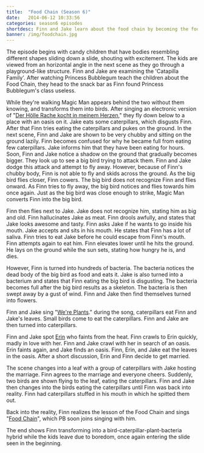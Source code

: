 ```yaml
---
title:  "Food Chain (Season 6)"
date:   2014-06-12 10:33:56
categories: season6 episodes
shortdesc: Finn and Jake learn about the food chain by becoming the food chain.
banner: /img/foodchain.jpg
---
```

The episode begins with candy children that have bodies resembling different shapes sliding down a slide, shouting with excitement. The kids are viewed from an horizontal angle in the next scene as they go through a playground-like structure.<!--more--> Finn and Jake are examining the 'Catapilla Family'. After watching Princess Bubblegum teach the children about the Food Chain, they head to the snack bar as Finn found Princess Bubblegum's class useless.

While they're walking Magic Man appears behind the two without them knowing, and transforms them into birds. After singing an electronic version of "[Der Hölle Rache kocht in meinem Herzen](http://adventuretime.wikia.com/wiki/Der_H%C3%B6lle_Rache_kocht_in_meinem_Herzen)," they fly down below to a place with an oasis on it. Jake eats some caterpillars, which disgusts Finn. After that Finn tries eating the caterpillars and pukes on the ground. In the next scene, Finn and Jake are shown to be very chubby and sitting on the ground lazily. Finn becomes confused for why he became full from eating few caterpillars. Jake informs him that they have been eating for hours. Soon, Finn and Jake notice a shadow on the ground that gradually becomes bigger. They look up to see a big bird trying to attack them. Finn and Jake dodge this attack and attempt to fly away. However, because of Finn's chubby body, Finn is not able to fly and skids across the ground. As the big bird flies closer, Finn cowers. The big bird does not recognize Finn and flies onward. As Finn tries to fly away, the big bird notices and flies towards him once again. Just as the big bird was close enough to strike, Magic Man converts Finn into the big bird.

Finn then flies next to Jake. Jake does not recognize him, stating him as big and old. Finn hallucinates Jake as meat. Finn drools awfully, and states that Jake looks awesome and tasty. Finn asks Jake if he wants to go inside his mouth. Jake accepts and sits in his mouth. He states that Finn has a lot of saliva. Finn tries to eat Jake before he could escape from Finn's mouth. Finn attempts again to eat him. Finn elevates lower until he hits the ground. He lays on the ground while the sun sets, stating how hungry he is, and dies.

However, Finn is turned into hundreds of bacteria. The bacteria notices the dead body of the big bird as food and eats it. Jake is also turned into a bacterium and states that Finn eating the big bird is disgusting. The bacteria becomes full after the big bird results as a skeleton. The bacteria is then swept away by a gust of wind. Finn and Jake then find themselves turned into flowers.

Finn and Jake sing "[We're Plants](http://adventuretime.wikia.com/wiki/We%27re_Plants)." during the song, caterpillars eat Finn and Jake's leaves. Small birds come to eat the caterpillars. Finn and Jake are then turned into caterpillars.

Finn and Jake spot [Erin](http://adventuretime.wikia.com/wiki/Erin) who faints from the heat. Finn crawls to Erin quickly, madly in love with her. Finn and Jake crawl with her in search of an oasis. Erin faints again, and Jake finds an oasis. Finn, Erin, and Jake eat the leaves in the oasis. After a short discussion, Erin and Finn decide to get married.

The scene changes into a leaf with a group of caterpillars with Jake hosting the marriage. Finn agrees to the marriage and everyone cheers. Suddenly, two birds are shown flying to the leaf, eating the caterpillars. Finn and Jake then changes into the birds eating the caterpillars until Finn was back into reality. Finn had caterpillars stuffed in his mouth in which he spitted them out.

Back into the reality, Finn realizes the lesson of the Food Chain and sings "[Food Chain](http://adventuretime.wikia.com/wiki/Food_Chain_(song))", which PB soon joins singing with him.

The end shows Finn transforming into a bird-caterpillar-plant-bacteria hybrid while the kids leave due to boredom, once again entering the slide seen in the beginning.
